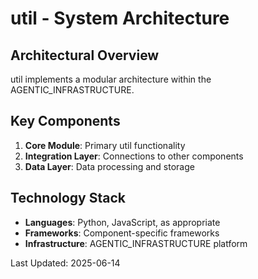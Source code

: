 # util - System Architecture

## Architectural Overview

util implements a modular architecture within the AGENTIC_INFRASTRUCTURE.

## Key Components

1. **Core Module**: Primary util functionality
2. **Integration Layer**: Connections to other components
3. **Data Layer**: Data processing and storage

## Technology Stack

- **Languages**: Python, JavaScript, as appropriate
- **Frameworks**: Component-specific frameworks
- **Infrastructure**: AGENTIC_INFRASTRUCTURE platform

Last Updated: 2025-06-14
